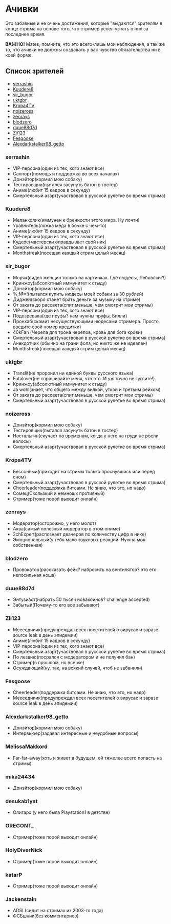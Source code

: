 # Ачивки

Это забавные и не очень достижения,
которые "выдаются" зрителям в конце стрима на основе того,
что стример успел узнать о них за последнее время.

**ВАЖНО!**
Mates, помните, что это всего-лишь мои наблюдения, а так же то, что ачивки не должны создавать у вас чувство обязательства ни в коей форме.

## Список зрителей
- [serrashin](#serrashin)
- [Kuudere8](#Kuudere8)
- [sir_bugor](#sir_bugor)
- [uktgbr](#uktgbr)
- [Kropa4TV](#kropa4TV)
- [noizeross](#noizeross)
- [zenrays](#zenrays)
- [blodzero](#blodzero)
- [duue88d7d](#duue88d7d)
- [Zii123](#Zii123)
- [Fesgoose](#Fesgoose)
- [Alexdarkstalker98_getto](#Alexdarkstalker98_getto)


### serrashin
- VIP-персона(один из тех, кого знают все)
- Саппорт(помощь и поддержка во всех началах)
- Донэйтор(кормил мою собаку)
- Тестировщик(пытался засунуть батон в тостер)
- Аниме(любит 15 кадров в секунду)
- Смертельный азарт(участвовал в русской рулетке во время стрима)

### Kuudere8
- Меланхолик(иммунен к бренности этого мира. Ну почти)
- Уравнитель(ложка меда в бочке с чем-то)
- Аниме(любит 15 кадров в секунду)
- VIP-персона(один из тех, кого знают все)
- Кудере(мастерски оправдывает свой ник)
- Смертельный азарт(участвовал в русской рулетке во время стрима)
- Monthstreak(посещал каждый стрим целый месяц)

### sir_bugor
- Моряк(видел женщин только на картинках. Где нюдесы, Лебовски?!)
- Кринжоу(абсолютный иммунитет к стыду)
- Донэйтор(кормил мою собаку)
- %;№*!(пытался купить нюдесы моей собаки за 30 рублей)
- Диджей(скоро станет брать деньги за музыку на стриме)
- От заката до рассвета(спит меньше, чем смотрит мои стримы)
- VIP-персона(один из тех, кого знают все)
- Подозревака(где пруфы? нам нужны пруфы, Билли)
- Пронхаб(скамит несуществующими нюдесами стримера. Просто введите свой номер кредитки)
- 40kFan (Черепа для трона черепов, кровь для бога крови)
- Смертельный азарт(участвовал в русской рулетке во время стрима)
- Анекдотчик (обычно на грани фола, но никто же не идеален)
- Monthstreak(посещал каждый стрим целый месяц)

### uktgbr
- Translit(не проронил ни единой буквы русского языка)
- Futalover(не спрашивайте меня, что это. И уж точно не гуглите!)
- Кринжоу(абсолютный иммунитет к стыду)
- Ja wohl(знает, что общего между вилкой, уткой и третьим рейхом)
- От заката до рассвета(спит меньше, чем смотрит мои стримы)
- Смертельный азарт(участвовал в русской рулетке во время стрима)

### noizeross
- Донэйтор(кормил мою собаку)
- Тестировщик(пытался засунуть батон в тостер)
- Ностальгин(скучает по временам, когда у него на груди не росли волосы)
- Смертельный азарт(участвовал в русской рулетке во время стрима)

### Kropa4TV
- Бессонный(приходит на стримы только проснувшись или перед сном)
- Смертельный азарт(участвовал в русской рулетке во время стрима)
- Cheerleader(поддержка битсами. Не знаю, что это, но надо)
- Сомец(Скользкий и немношк противный)
- Стример(тоже порой выходит онлайн)

### zenrays
- Модератор(осторожно, у него молот)
- Аква(самый полезный модератор в этом ониме)
- 2chExpert(распознает двачеров по количеству цифр в нике)
- Эмоциональный(у тебя мало звуковых реакций. Нужна моя собственная)

### blodzero
- Провокатор(рассказать фейк? набросить на вентилятор? это его непосильная ноша)

### duue88d7d
- Энтузиаст(набрать 50 тысяч новакоинов? challenge accepted)
- Забытый(Почему-то его все забывают)

### Zii123
- Меееедииик(предупреждал всех посетителей о вирусах и заразе source leak в день эпидемии)
- Аниме(любит 15 кадров в секунду)
- VIP-персона(один из тех, кого знают все)
- Смертельный азарт(участвовал в русской рулетке во время стрима)
- По лезвию(посрался с модератором и не получил бан)
- Стример(в прошлом, но все же)
- Осуждающий(ну, так, на всякий случай, чтоб не забанили)

### Fesgoose
- Cheerleader(поддержка битсами. Не знаю, что это, но надо)
- Меееедииик(предупреждал всех посетителей о вирусах и заразе source leak в день эпидемии)

### Alexdarkstalker98_getto
- Донэйтор(кормил мою собаку)
- Интервьюер(задавал интересные и неудобные вопросы)

### MelissaMakkord
- Far-far-away(хоть и живет в будущем, ей тяжелее всего попасть на стримы)

### mika24434
- Донэйтор(кормил мою собаку)

### desukab1yat
- Олигарх (у него была Playstation1 в детстве)

### OREGONT_
- Стример(тоже порой выходит онлайн)

### HolyDiverNick
- Стример(тоже порой выходит онлайн)

### katarP
- Стример(тоже порой выходит онлайн)

### Jackenstain
- ADSL(сидит на стримах из 2003-го года)
- ФСБшник(без комментариев)
